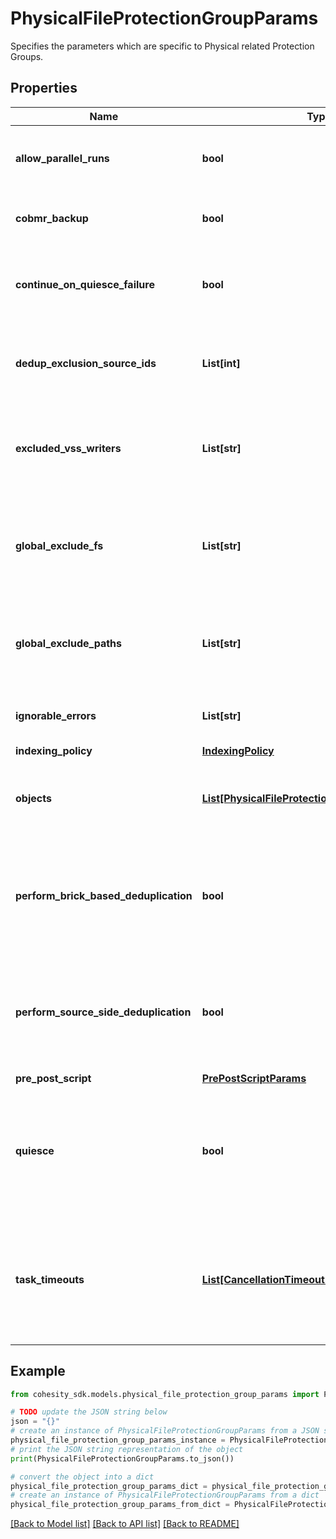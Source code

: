 # PhysicalFileProtectionGroupParams

Specifies the parameters which are specific to Physical related Protection Groups.

## Properties

Name | Type | Description | Notes
------------ | ------------- | ------------- | -------------
**allow_parallel_runs** | **bool** | Specifies whether or not this job can have parallel runs. | [optional] 
**cobmr_backup** | **bool** | Specifies whether to take CoBMR backup. | [optional] 
**continue_on_quiesce_failure** | **bool** | Specifies whether to continue backing up on quiesce failure. | [optional] 
**dedup_exclusion_source_ids** | **List[int]** | Specifies ids of sources for which deduplication has to be disabled. | [optional] 
**excluded_vss_writers** | **List[str]** | Specifies writer names which should be excluded from physical file based backups. | [optional] 
**global_exclude_fs** | **List[str]** | Specifies global exclude filesystems which are applied to all sources in a job. | [optional] 
**global_exclude_paths** | **List[str]** | Specifies global exclude filters which are applied to all sources in a job. | [optional] 
**ignorable_errors** | **List[str]** | Specifies the Errors to be ignored in error db. | [optional] 
**indexing_policy** | [**IndexingPolicy**](IndexingPolicy.md) |  | [optional] 
**objects** | [**List[PhysicalFileProtectionGroupObjectParams]**](PhysicalFileProtectionGroupObjectParams.md) | Specifies the list of objects protected by this Protection Group. | 
**perform_brick_based_deduplication** | **bool** | Specifies whether or not to perform brick based deduplication on this Protection Group. | [optional] 
**perform_source_side_deduplication** | **bool** | Specifies whether or not to perform source side deduplication on this Protection Group. | [optional] 
**pre_post_script** | [**PrePostScriptParams**](PrePostScriptParams.md) |  | [optional] 
**quiesce** | **bool** | Specifies Whether to take app-consistent snapshots by quiescing apps and the filesystem before taking a backup. | [optional] 
**task_timeouts** | [**List[CancellationTimeoutParams]**](CancellationTimeoutParams.md) | Specifies the timeouts for all the objects inside this Protection Group, for both full and incremental backups. | [optional] 

## Example

```python
from cohesity_sdk.models.physical_file_protection_group_params import PhysicalFileProtectionGroupParams

# TODO update the JSON string below
json = "{}"
# create an instance of PhysicalFileProtectionGroupParams from a JSON string
physical_file_protection_group_params_instance = PhysicalFileProtectionGroupParams.from_json(json)
# print the JSON string representation of the object
print(PhysicalFileProtectionGroupParams.to_json())

# convert the object into a dict
physical_file_protection_group_params_dict = physical_file_protection_group_params_instance.to_dict()
# create an instance of PhysicalFileProtectionGroupParams from a dict
physical_file_protection_group_params_from_dict = PhysicalFileProtectionGroupParams.from_dict(physical_file_protection_group_params_dict)
```
[[Back to Model list]](../README.md#documentation-for-models) [[Back to API list]](../README.md#documentation-for-api-endpoints) [[Back to README]](../README.md)



